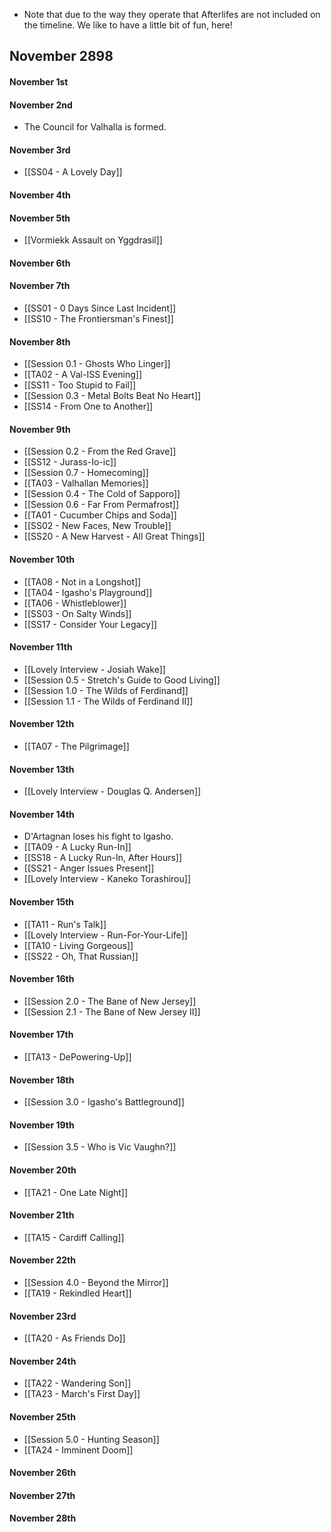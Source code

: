 * Note that due to the way they operate that Afterlifes are not included on the timeline. We like to have a little bit of fun, here!

## November 2898
#### November 1st
#### November 2nd
* The Council for Valhalla is formed.
#### November 3rd
* [[SS04 - A Lovely Day]]
#### November 4th
#### November 5th
* [[Vormiekk Assault on Yggdrasil]]
#### November 6th
#### November 7th
* [[SS01 - 0 Days Since Last Incident]]
* [[SS10 - The Frontiersman's Finest]]
#### November 8th
* [[Session 0.1 - Ghosts Who Linger]]
* [[TA02 - A Val-ISS Evening]]
* [[SS11 - Too Stupid to Fail]]
* [[Session 0.3 - Metal Bolts Beat No Heart]]
* [[SS14 - From One to Another]]
#### November 9th
* [[Session 0.2 - From the Red Grave]]
* [[SS12 - Jurass-Io-ic]]
* [[Session 0.7 - Homecoming]]
* [[TA03 - Valhallan Memories]]
* [[Session 0.4 - The Cold of Sapporo]]
* [[Session 0.6 - Far From Permafrost]]
* [[TA01 - Cucumber Chips and Soda]]
* [[SS02 - New Faces, New Trouble]]
* [[SS20 - A New Harvest - All Great Things]]
#### November 10th
* [[TA08 - Not in a Longshot]]
* [[TA04 - Igasho's Playground]]
* [[TA06 - Whistleblower]]
* [[SS03 - On Salty Winds]]
* [[SS17 - Consider Your Legacy]]
#### November 11th
* [[Lovely Interview - Josiah Wake]]
* [[Session 0.5 - Stretch's Guide to Good Living]]
* [[Session 1.0 - The Wilds of Ferdinand]]
* [[Session 1.1 - The Wilds of Ferdinand II]]
#### November 12th
* [[TA07 - The Pilgrimage]]
#### November 13th
* [[Lovely Interview - Douglas Q. Andersen]]
#### November 14th
* D'Artagnan loses his fight to Igasho.
* [[TA09 - A Lucky Run-In]]
* [[SS18 - A Lucky Run-In, After Hours]]
* [[SS21 - Anger Issues Present]]
* [[Lovely Interview - Kaneko Torashirou]]
#### November 15th
* [[TA11 - Run's Talk]]
* [[Lovely Interview - Run-For-Your-Life]]
* [[TA10 - Living Gorgeous]]
* [[SS22 - Oh, That Russian]]
#### November 16th
* [[Session 2.0 - The Bane of New Jersey]]
* [[Session 2.1 - The Bane of New Jersey II]]
#### November 17th
* [[TA13 - DePowering-Up]]
#### November 18th 
* [[Session 3.0 - Igasho's Battleground]]
#### November 19th
* [[Session 3.5 - Who is Vic Vaughn?]]
#### November 20th
* [[TA21 - One Late Night]]
#### November 21th
* [[TA15 - Cardiff Calling]]
#### November 22th
* [[Session 4.0 - Beyond the Mirror]]
* [[TA19 - Rekindled Heart]]
#### November 23rd 
* [[TA20 - As Friends Do]]
#### November 24th
* [[TA22 - Wandering Son]]
* [[TA23 - March's First Day]]
#### November 25th 
* [[Session 5.0 - Hunting Season]]
* [[TA24 - Imminent Doom]]

#### November 26th 

#### November 27th

#### November 28th 
